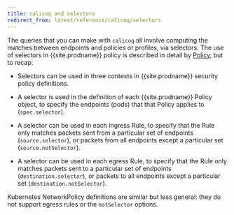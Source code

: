 ```yaml
---
title: calicoq and selectors
redirect_from: latest/reference/calicoq/selectors
---
```


The queries that you can make with `calicoq` all involve computing the matches
between endpoints and policies or profiles, via selectors.  The use of
selectors in {{site.prodname}} policy is described in detail
by
[Policy]({{site.baseurl}}/{{page.version}}/reference/calicoctl/resources/policy),
but to recap:

- Selectors can be used in three contexts in {{site.prodname}} security policy
  definitions.

- A selector is used in the definition of each {{site.prodname}} Policy object, to specify
  the endpoints (pods) that that Policy applies to (`spec.selector`).

- A selector can be used in each ingress Rule, to specify that the Rule only
  matches packets sent from a particular set of endpoints (`source.selector`),
  or packets from all endpoints except a particular set (`source.notSelector`).

- A selector can be used in each egress Rule, to specify that the Rule only
  matches packets sent to a particular set of endpoints
  (`destination.selector`), or packets to all endpoints except a particular set
  (`destination.notSelector`).

Kubernetes NetworkPolicy definitions are similar but less general: they do
not support egress rules or the `notSelector` options.
